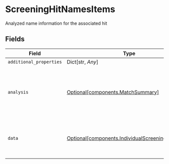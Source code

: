 # ScreeningHitNamesItems

Analyzed name information for the associated hit


## Fields

| Field                                                                                                  | Type                                                                                                   | Required                                                                                               | Description                                                                                            |
| ------------------------------------------------------------------------------------------------------ | ------------------------------------------------------------------------------------------------------ | ------------------------------------------------------------------------------------------------------ | ------------------------------------------------------------------------------------------------------ |
| `additional_properties`                                                                                | Dict[str, *Any*]                                                                                       | :heavy_minus_sign:                                                                                     | N/A                                                                                                    |
| `analysis`                                                                                             | [Optional[components.MatchSummary]](../../models/shared/matchsummary.md)                               | :heavy_minus_sign:                                                                                     | Summary object reflecting the match result of the associated data                                      |
| `data`                                                                                                 | [Optional[components.IndividualScreeningHitNames]](../../models/shared/individualscreeninghitnames.md) | :heavy_minus_sign:                                                                                     | Name information for the associated individual watchlist hit                                           |